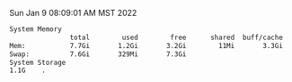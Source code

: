 Sun Jan  9 08:09:01 AM MST 2022
```bash
System Memory
               total        used        free      shared  buff/cache   available
Mem:           7.7Gi       1.2Gi       3.2Gi        11Mi       3.3Gi       6.2Gi
Swap:          7.6Gi       329Mi       7.3Gi
System Storage
1.1G	.
```
